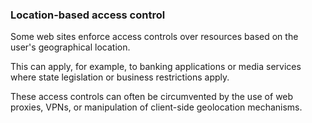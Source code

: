 ### Location-based access control

Some web sites enforce access controls over resources based on the user's geographical location.  
  
This can apply, for example, to banking applications or media services where state legislation or business restrictions apply.  
  
These access controls can often be circumvented by the use of web proxies, VPNs, or manipulation of client-side geolocation mechanisms.